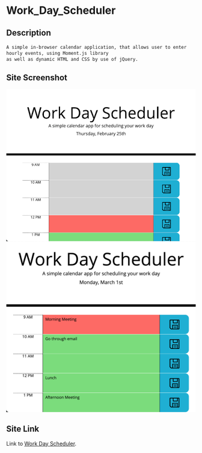 # Work_Day_Scheduler

## Description
    A simple in-browser calendar application, that allows user to enter hourly events, using Moment.js library  
    as well as dynamic HTML and CSS by use of jQuery.

## Site Screenshot
   ![Site Screenshot](assets/images/schedule_img1.png)
   ![Site Screenshot](assets/images/schedule_img2.png)

## Site Link
   Link to [Work Day Scheduler](https://takolad.github.io/Work_Day_Scheduler/).